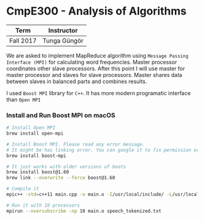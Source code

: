 # CmpE300 - Analysis of Algorithms
| Term | Instructor |
| --- | --- |
| Fall 2017  | Tunga Güngör  |

We are asked to implement MapReduce algorithm using `Message Passing Interface (MPI)` for calculating word frequencies. Master processor coordinates other slave processors. After this point I will use master for master processor and slaves for slave processors. Master shares data between slaves in balanced parts and combines results.

I used `Boost MPI` library for `C++`. It has more modern programatic interface than `Open MPI`

### Install and Run Boost MPI on macOS
```bash
# Install Open MPI
brew install open-mpi

# Install Boost MPI. Please read any error message.
# It might be has linking error. You can google it to fix permission error.
brew install boost-mpi

# It just works with older versions of boots
brew install boost@1.60
brew link --overwrite --force boost@1.60

# Compile it
mpic++ -std=c++11 main.cpp -o main.o -I/usr/local/include/ -L/usr/local/lib -lboost_mpi -lboost_serialization

# Run it with 10 processors
mpirun --oversubscribe -np 10 main.o speech_tokenized.txt
```
